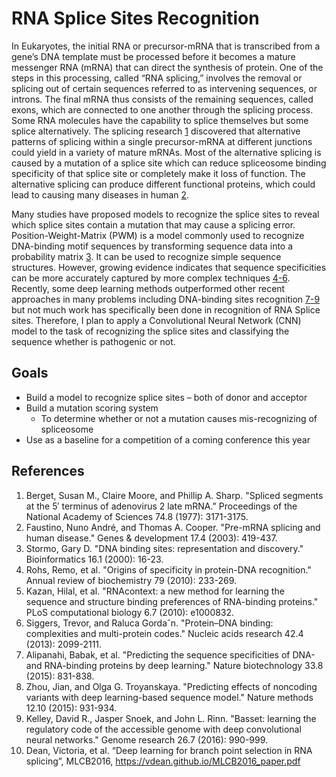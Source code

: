 # RNA Splice Sites Recognition

   In Eukaryotes, the initial RNA or precursor-mRNA that is transcribed from a gene’s DNA template must be processed before it becomes a mature messenger RNA (mRNA) that can direct the synthesis of protein. One of the steps in this processing, called “RNA splicing,” involves the removal or splicing out of certain sequences referred to as intervening sequences, or introns. The final mRNA thus consists of the remaining sequences, called exons, which are connected to one another through the splicing process. Some RNA molecules have the capability to splice themselves but some splice alternatively. The splicing research [1](#References) discovered that alternative patterns of splicing within a single precursor-mRNA at different junctions could yield in a variety of mature mRNAs. Most of the alternative splicing is caused by a mutation of a splice site which can reduce spliceosome binding specificity of that splice site or completely make it loss of function. The alternative splicing can produce different functional proteins, which could lead to causing many diseases in human [2](#References). 

   Many studies have proposed models to recognize the splice sites to reveal which splice sites contain a mutation that may cause a splicing error. Position-Weight-Matrix (PWM) is a model commonly used to recognize DNA-binding motif sequences by transforming sequence data into a probability matrix [3](#References). It can be used to recognize simple sequence structures. However, growing evidence indicates that sequence specificities can be more accurately captured by more complex techniques [4-6](#References). Recently, some deep learning methods outperformed other recent approaches in many problems including DNA-binding sites recognition [7-9](#References) but not much work has specifically been done in recognition of RNA Splice sites. Therefore, I plan to apply a Convolutional Neural Network (CNN) model to the task of recognizing the splice sites and classifying the sequence whether is pathogenic or not.

## Goals
- Build a model to recognize splice sites – both of donor and acceptor
- Build a mutation scoring system
    - To determine whether or not a mutation causes mis-recognizing of spliceosome
- Use as a baseline for a competition of a coming conference this year

## References
1. Berget, Susan M., Claire Moore, and Phillip A. Sharp. "Spliced segments at the 5′ terminus of adenovirus 2 late mRNA." Proceedings of the National Academy of Sciences 74.8 (1977): 3171-3175.
2. Faustino, Nuno André, and Thomas A. Cooper. "Pre-mRNA splicing and human disease." Genes & development 17.4 (2003): 419-437.
3. Stormo, Gary D. "DNA binding sites: representation and discovery." Bioinformatics 16.1 (2000): 16-23.   
4. Rohs, Remo, et al. "Origins of specificity in protein-DNA recognition." Annual review of biochemistry 79 (2010): 233-269.
5. Kazan, Hilal, et al. "RNAcontext: a new method for learning the sequence and structure binding preferences of RNA-binding proteins." PLoS computational biology 6.7 (2010): e1000832.
6. Siggers, Trevor, and Raluca Gordaˆn. "Protein–DNA binding: complexities and multi-protein codes." Nucleic acids research 42.4 (2013): 2099-2111.
7. Alipanahi, Babak, et al. "Predicting the sequence specificities of DNA-and RNA-binding proteins by deep learning." Nature biotechnology 33.8 (2015): 831-838.
8. Zhou, Jian, and Olga G. Troyanskaya. "Predicting effects of noncoding variants with deep learning-based sequence model." Nature methods 12.10 (2015): 931-934.
9. Kelley, David R., Jasper Snoek, and John L. Rinn. "Basset: learning the regulatory code of the accessible genome with deep convolutional neural networks." Genome research 26.7 (2016): 990-999.
10. Dean, Victoria, et al. “Deep learning for branch point selection in RNA splicing”, MLCB2016, https://vdean.github.io/MLCB2016_paper.pdf

